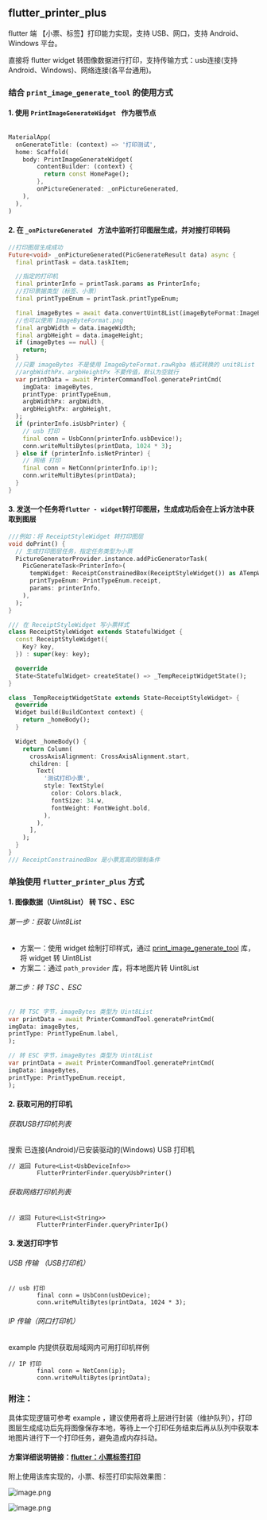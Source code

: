 ## flutter_printer_plus

flutter 端 【小票、标签】打印能力实现，支持 USB、网口，支持 Android、Windows 平台。

直接将 flutter widget 转图像数据进行打印，支持传输方式：usb连接(支持Android、Windows)、网络连接(各平台通用)。

### 结合 `print_image_generate_tool` 的使用方式
#### 1. 使用 `PrintImageGenerateWidget ` 作为根节点
```dart

MaterialApp(
  onGenerateTitle: (context) => '打印测试',
  home: Scaffold(
    body: PrintImageGenerateWidget(
        contentBuilder: (context) {
          return const HomePage();
        },
        onPictureGenerated: _onPictureGenerated,
    ),
  ),
)
```
#### 2. 在 `_onPictureGenerated ` 方法中监听打印图层生成，并对接打印转码
```dart
//打印图层生成成功
Future<void> _onPictureGenerated(PicGenerateResult data) async {
  final printTask = data.taskItem;

  //指定的打印机
  final printerInfo = printTask.params as PrinterInfo;
  //打印票据类型（标签、小票）
  final printTypeEnum = printTask.printTypeEnum;

  final imageBytes = await data.convertUint8List(imageByteFormat:ImageByteFormat.rawRgba);
  //也可以使用 ImageByteFormat.png
  final argbWidth = data.imageWidth;
  final argbHeight = data.imageHeight;
  if (imageBytes == null) {
    return;
  }
  //只要 imageBytes 不是使用 ImageByteFormat.rawRgba 格式转换的 unit8List
  //argbWidthPx、argbHeightPx 不要传值，默认为空就行
  var printData = await PrinterCommandTool.generatePrintCmd(
    imgData: imageBytes,
    printType: printTypeEnum,
    argbWidthPx: argbWidth,
    argbHeightPx: argbHeight,
  );
  if (printerInfo.isUsbPrinter) {
    // usb 打印
    final conn = UsbConn(printerInfo.usbDevice!);
    conn.writeMultiBytes(printData, 1024 * 3);
  } else if (printerInfo.isNetPrinter) {
    // 网络 打印
    final conn = NetConn(printerInfo.ip!);
    conn.writeMultiBytes(printData);
  }
}
```
#### 3. 发送一个任务将`flutter - widget`转打印图层，生成成功后会在上诉方法中获取到图层
```dart
///例如：将 ReceiptStyleWidget 转打印图层
void doPrint() {
  // 生成打印图层任务，指定任务类型为小票
  PictureGeneratorProvider.instance.addPicGeneratorTask(
    PicGenerateTask<PrinterInfo>(
      tempWidget: ReceiptConstrainedBox(ReceiptStyleWidget()) as ATempWidget,
      printTypeEnum: PrintTypeEnum.receipt,
      params: printerInfo,
    ),
  );
}

/// 在 ReceiptStyleWidget 写小票样式
class ReceiptStyleWidget extends StatefulWidget {
  const ReceiptStyleWidget({
    Key? key,
  }) : super(key: key);

  @override
  State<StatefulWidget> createState() => _TempReceiptWidgetState();
}

class _TempReceiptWidgetState extends State<ReceiptStyleWidget> {
  @override
  Widget build(BuildContext context) {
    return _homeBody();
  }

  Widget _homeBody() {
    return Column(
      crossAxisAlignment: CrossAxisAlignment.start,
      children: [
        Text(
          '测试打印小票',
          style: TextStyle(
            color: Colors.black,
            fontSize: 34.w,
            fontWeight: FontWeight.bold,
          ),
        ),
      ],
    );
  }
}
/// ReceiptConstrainedBox 是小票宽高的限制条件
```


### 单独使用 `flutter_printer_plus` 方式
#### 1. 图像数据（Uint8List） 转 TSC 、ESC

###### 第一步：获取 Uint8List
+ 方案一：使用 widget 绘制打印样式，通过 [print_image_generate_tool](https://github.com/liyufengrex/print_image_generate_tool) 库，将 widget 转 Uint8List
+ 方案二：通过 `path_provider` 库，将本地图片转 Uint8List

###### 第二步：转 TSC 、ESC
```dart
// 转 TSC 字节，imageBytes 类型为 Uint8List
var printData = await PrinterCommandTool.generatePrintCmd(
imgData: imageBytes,
printType: PrintTypeEnum.label,
);
```
```dart
// 转 ESC 字节，imageBytes 类型为 Uint8List
var printData = await PrinterCommandTool.generatePrintCmd(
imgData: imageBytes,
printType: PrintTypeEnum.receipt,
);
```
#### 2. 获取可用的打印机
###### 获取USB打印机列表
搜索 已连接(Android)/已安装驱动的(Windows) USB 打印机
```
// 返回 Future<List<UsbDeviceInfo>>
        FlutterPrinterFinder.queryUsbPrinter()  
```
###### 获取网络打印机列表
```
// 返回 Future<List<String>>
        FlutterPrinterFinder.queryPrinterIp()  
```

#### 3. 发送打印字节
###### USB 传输 （USB打印机）
```
// usb 打印
        final conn = UsbConn(usbDevice);
        conn.writeMultiBytes(printData, 1024 * 3);
```
###### IP 传输（网口打印机）
example 内提供获取局域网内可用打印机样例
```
// IP 打印
        final conn = NetConn(ip);
        conn.writeMultiBytes(printData);
```

### 附注：
具体实现逻辑可参考 example ，建议使用者将上层进行封装（维护队列），打印图层生成成功后先将图像保存本地，等待上一个打印任务结束后再从队列中获取本地图片进行下一个打印任务，避免造成内存抖动。

#### 方案详细说明链接：[flutter：小票标签打印](https://juejin.cn/post/7210688688921395237)

附上使用该库实现的，小票、标签打印实际效果图：

![image.png](https://p6-juejin.byteimg.com/tos-cn-i-k3u1fbpfcp/6bd714e181724eb9a385b428333f4635~tplv-k3u1fbpfcp-watermark.image?)

![image.png](https://p1-juejin.byteimg.com/tos-cn-i-k3u1fbpfcp/b6254215af644854b073944733e3b7b0~tplv-k3u1fbpfcp-watermark.image?)
